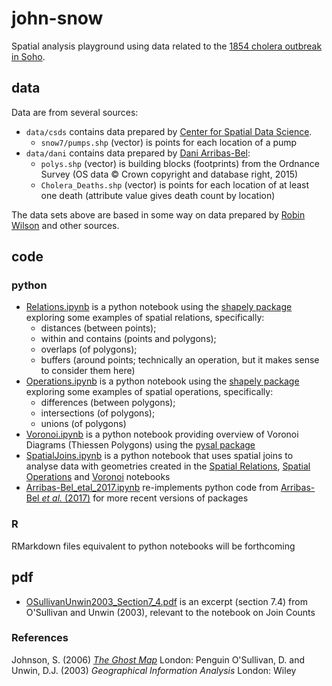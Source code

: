 # john-snow
Spatial analysis playground using data related to the [1854 cholera outbreak in Soho](https://en.wikipedia.org/wiki/1854_Broad_Street_cholera_outbreak).

## data
Data are from several sources:
- `data/csds` contains data prepared by [Center for Spatial Data Science](https://geodacenter.github.io/data-and-lab//snow/).
  - `snow7/pumps.shp` (vector) is points for each location of a pump
- `data/dani` contains data prepared by [Dani Arribas-Bel](https://bitbucket.org/darribas/reproducible_john_snow/src/master/):
  - `polys.shp` (vector) is building blocks (footprints) from the Ordnance Survey (OS data © Crown copyright and database right, 2015)
  - `Cholera_Deaths.shp` (vector) is points for each location of at least one death (attribute value gives death count by location)

The data sets above are based in some way on data prepared by [Robin Wilson](http://blog.rtwilson.com/john-snows-cholera-data-in-more-formats/) and other sources.

## code

### python

- [Relations.ipynb](https://github.com/jamesdamillington/john-snow/blob/main/code/python/Relations.ipynb) is a python notebook using the [shapely package](https://pypi.org/project/Shapely/) exploring some examples of spatial relations, specifically:
  - distances (between points);
  - within and contains (points and polygons);
  - overlaps (of polygons);
  - buffers (around points; technically an operation, but it makes sense to consider them here)
- [Operations.ipynb](https://github.com/jamesdamillington/john-snow/blob/main/code/python/Operations.ipynb) is a python notebook using the [shapely package](https://pypi.org/project/Shapely/) exploring some examples of spatial operations, specifically:
  - differences (between polygons);
  - intersections (of polygons);
  - unions (of polygons)
- [Voronoi.ipynb](https://github.com/jamesdamillington/john-snow/blob/main/code/python/Voronoi.ipynb) is a python notebook providing overview of Voronoi Diagrams (Thiessen Polygons) using the [pysal package](https://pysal.org/libpysal)
- [SpatialJoins.ipynb](https://github.com/jamesdamillington/john-snow/blob/main/code/python/SpatialJoins.ipynb) is a python notebook that uses spatial joins to analyse data with geometries created in the [Spatial Relations](https://github.com/jamesdamillington/john-snow/blob/main/code/python/Relations.ipynb), [Spatial Operations](https://github.com/jamesdamillington/john-snow/blob/main/code/python/Operations.ipynb) and [Voronoi](https://github.com/jamesdamillington/john-snow/blob/main/code/python/Voronoi.ipynb) notebooks
- [Arribas-Bel_etal_2017.ipynb](/code/python/Arribas-Bel_etal_2017.ipynb) re-implements python code from [Arribas-Bel _et al._ (2017)](http://doi.org/10.1007/978-3-319-50590-9_17) for more recent versions of packages

### R

RMarkdown files equivalent to python notebooks will be forthcoming

## pdf

- [OSullivanUnwin2003_Section7_4.pdf](https://github.com/jamesdamillington/john-snow/blob/main/pdf/OSullivanUnwin2003_Section7_4.pdf) is an excerpt (section 7.4) from O'Sullivan and Unwin (2003), relevant to the notebook on Join Counts 

### References

Johnson, S. (2006) [_The Ghost Map_](https://en.wikipedia.org/wiki/The_Ghost_Map) London: Penguin
O'Sullivan, D. and Unwin, D.J. (2003) _Geographical Information Analysis_ London: Wiley
